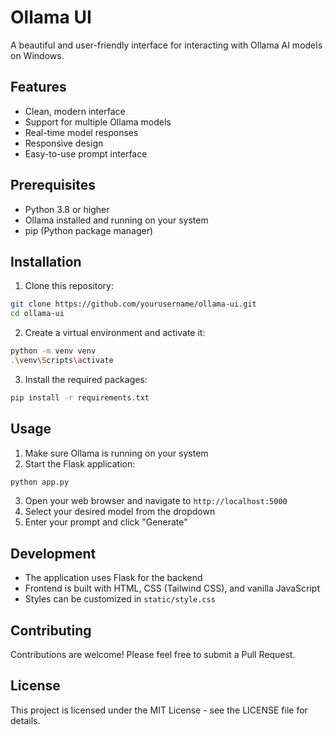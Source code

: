# Ollama UI

A beautiful and user-friendly interface for interacting with Ollama AI models on Windows.

## Features

- Clean, modern interface
- Support for multiple Ollama models
- Real-time model responses
- Responsive design
- Easy-to-use prompt interface

## Prerequisites

- Python 3.8 or higher
- Ollama installed and running on your system
- pip (Python package manager)

## Installation

1. Clone this repository:
```bash
git clone https://github.com/yourusername/ollama-ui.git
cd ollama-ui
```

2. Create a virtual environment and activate it:
```bash
python -m venv venv
.\venv\Scripts\activate
```

3. Install the required packages:
```bash
pip install -r requirements.txt
```

## Usage

1. Make sure Ollama is running on your system
2. Start the Flask application:
```bash
python app.py
```
3. Open your web browser and navigate to `http://localhost:5000`
4. Select your desired model from the dropdown
5. Enter your prompt and click "Generate"

## Development

- The application uses Flask for the backend
- Frontend is built with HTML, CSS (Tailwind CSS), and vanilla JavaScript
- Styles can be customized in `static/style.css`

## Contributing

Contributions are welcome! Please feel free to submit a Pull Request.

## License

This project is licensed under the MIT License - see the LICENSE file for details.
